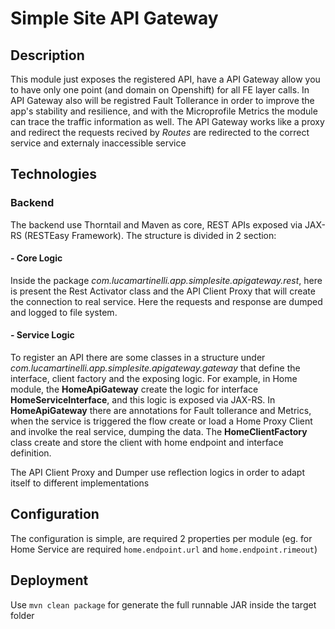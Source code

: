# Simple Site API Gateway

## Description
This module just exposes the registered API, have a API Gateway allow you to have only one point (and domain on Openshift) for all FE layer calls.
In API Gateway also will be registred Fault Tollerance in order to improve the app's stability and resilience, and with the Microprofile Metrics the module can trace the traffic information as well.
The API Gateway works like a proxy and redirect the requests recived by _Routes_ are redirected to the correct service and externaly inaccessible service


## Technologies
 
### Backend
The backend use Thorntail and Maven as core, REST APIs exposed via JAX-RS (RESTEasy Framework).
The structure is divided in 2 section:
#### - Core Logic
Inside the package _com.lucamartinelli.app.simplesite.apigateway.rest_, here is present the Rest Activator class and the API Client Proxy that will create the connection to real service.
Here the requests and response are dumped and logged to file system.
####  - Service Logic
To register an API there are some classes in a structure under _com.lucamartinelli.app.simplesite.apigateway.gateway_ that define the interface, client factory and the exposing logic.
For example, in Home module, the __HomeApiGateway__ create the logic for interface __HomeServiceInterface__, and this logic is exposed via JAX-RS.
In __HomeApiGateway__ there are annotations for Fault tollerance and Metrics, when the service is triggered the flow create or load a Home Proxy Client and involke the real service, dumping the data.
The __HomeClientFactory__ class create and store the client with home endpoint and interface definition.

The API Client Proxy and Dumper use reflection logics in order to adapt itself to different implementations

## Configuration
The configuration is simple, are required 2 properties per module (eg. for Home Service are required `home.endpoint.url` and `home.endpoint.rimeout`)
 

## Deployment

Use `mvn clean package` for generate the full runnable JAR inside the target folder





